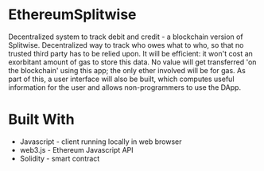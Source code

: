 # EthereumSplitwise
Decentralized system to track debit and credit - a blockchain version of Splitwise. Decentralized way to track who owes what to who,
so that no trusted third party has to be relied upon. It will be efficient: it won't cost an exorbitant amount of gas to store
this data. No value will get transferred 'on the blockchain' using this app; the only ether involved will be for gas.
As part of this, a user interface will also be built, which computes useful information for the user and allows non-programmers to use the DApp.

# Built With
 - Javascript - client running locally in web browser
 - web3.js - Ethereum Javascript API 
 - Solidity - smart contract
